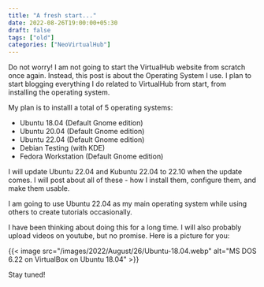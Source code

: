 ```yaml
---
title: "A fresh start..."
date: 2022-08-26T19:00:00+05:30
draft: false
tags: ["old"]
categories: ["NeoVirtualHub"]
---
```


Do not worry! I am not going to start the VirtualHub website from scratch once again. Instead, this post is about the Operating System I use. I plan to start blogging everything I do related to VirtualHub from start, from installing the operating system.

My plan is to installl a total of 5 operating systems:

- Ubuntu 18.04 (Default Gnome edition)
- Ubuntu 20.04 (Default Gnome edition)
- Ubuntu 22.04 (Default Gnome edition)
- Debian Testing (with KDE)
- Fedora Workstation (Default Gnome edition)

I will update Ubuntu 22.04 and Kubuntu 22.04 to 22.10 when the update comes. I will post about all of these - how I install them, configure them, and make them usable.

I am going to use Ubuntu 22.04 as my main operating system while using others to create tutorials occasionally.

I have been thinking about doing this for a long time. I will also probably upload videos on youtube, but no promise. Here is a picture for you:

{{< image src="/images/2022/August/26/Ubuntu-18.04.webp" alt="MS DOS 6.22 on VirtualBox on Ubuntu 18.04" >}}

Stay tuned!
